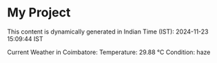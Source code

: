 # My Project

This content is dynamically generated in Indian Time (IST): 2024-11-23 15:09:44 IST


Current Weather in Coimbatore:
Temperature: 29.88 °C
Condition: haze
